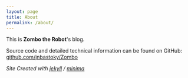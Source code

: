 ```yaml
---
layout: page
title: About
permalink: /about/
---
```


This is __Zombo the Robot__'s blog.

Source code and detailed technical information can be found on GitHub: [github.com/jnbastoky/Zombo](https://github.com/jnbastoky/Zombo)


_Site Created with [jekyll](https://github.com/jekyll) / [minima](https://github.com/jekyll/minima)_